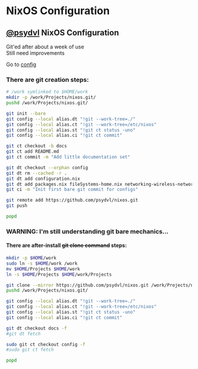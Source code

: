 # NixOS Configuration

## [@psydvl](https://github.com/psydvl) NixOS Configuration

Git'ed after about a week of use  
Still need improvements

Go to [config](https://github.com/psydvl/nixos/tree/config)

### There are git creation steps:
```bash
# /work symlinked to $HOME/work
mkdir -p /work/Projects/nixos.git/
pushd /work/Projects/nixos.git/

git init --bare
git config --local alias.dt "!git --work-tree=./"
git config --local alias.ct "!git --work-tree=/etc/nixos"
git config --local alias.st "!git ct status -uno"
git config --local alias.ci "!git ct commit"

git ct checkout -b docs
git ct add README.md
git ct commit -m "Add little documentation set"

git dt checkout --orphan config
git dt rm --cached -r .
git dt add configuration.nix
git dt add packages.nix fileSystems-home.nix networking-wireless-networks.nix
git ci -m "Init first bare git commit for configs"

git remote add https://github.com/psydvl/nixos.git
git push

popd
```


### WARNING: I'm still understanding git bare mechanics... 
#### There are after-install ~~git clone command~~ steps:
```bash
mkdir -p $HOME/work
sudo ln -s $HOME/work /work
mv $HOME/Projects $HOME/work
ln -s $HOME/Projects $HOME/work/Projects

git clone --mirror https://github.com/psydvl/nixos.git /work/Projects/nixos.git/
pushd /work/Projects/nixos.git/

git config --local alias.dt "!git --work-tree=./"
git config --local alias.ct "!git --work-tree=/etc/nixos"
git config --local alias.st "!git ct status -uno"
git config --local alias.ci "!git ct commit"

git dt checkout docs -f
#git dt fetch

sudo git ct checkout config -f
#sudo git ct fetch 

popd
```
